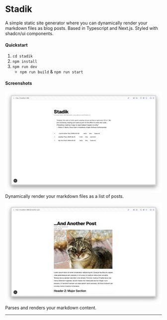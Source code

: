 # Stadik
A simple static site generator where you can dynamically render your markdown files as blog posts. Based in Typescript and Next.js. Styled with shadcn/ui components.

#### Quickstart
1. `cd stadik`
2. `npm install`
3. `npm run dev`
    - `npm run build` & `npm run start`

#### Screenshots

![default homepage](stadik/public/assets/home_screenshot.png)
Dynamically render your markdown files as a list of posts.

![default post](stadik/public/assets/post_screenshot.png)
Parses and renders your markdown content.

---